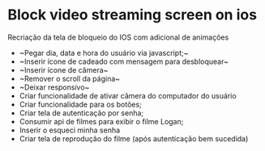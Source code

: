 # Block video streaming screen on ios
<p>Recriação da tela de bloqueio do IOS com adicional de animações</p>



- ~Pegar dia, data e hora do usuário via javascript;~
- ~Inserir ícone de cadeado com mensagem para desbloquear~
- ~Inserir ícone de câmera~
- ~Remover o scroll da página~
- ~Deixar responsivo~
- Criar funcionalidade de ativar câmera do computador do usuário
- Criar funcionalidade para os botões;
- Criar tela de autenticação por senha;
- Consumir api de filmes para exibir o filme Logan;
- Inserir o esqueci minha senha
- Criar tela de reprodução do filme (após autenticação bem sucedida)

  
  
